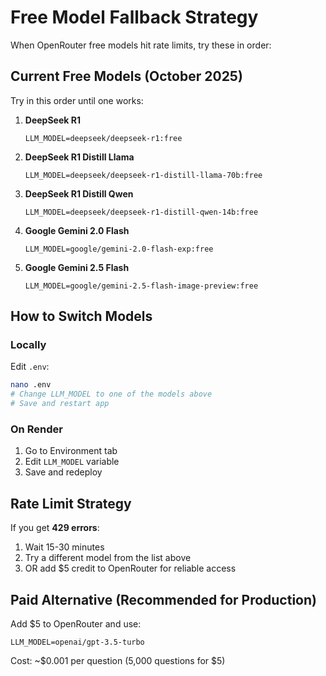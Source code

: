 # Free Model Fallback Strategy

When OpenRouter free models hit rate limits, try these in order:

## Current Free Models (October 2025)

Try in this order until one works:

1. **DeepSeek R1**
   ```
   LLM_MODEL=deepseek/deepseek-r1:free
   ```

2. **DeepSeek R1 Distill Llama**
   ```
   LLM_MODEL=deepseek/deepseek-r1-distill-llama-70b:free
   ```

3. **DeepSeek R1 Distill Qwen**
   ```
   LLM_MODEL=deepseek/deepseek-r1-distill-qwen-14b:free
   ```

4. **Google Gemini 2.0 Flash**
   ```
   LLM_MODEL=google/gemini-2.0-flash-exp:free
   ```

5. **Google Gemini 2.5 Flash**
   ```
   LLM_MODEL=google/gemini-2.5-flash-image-preview:free
   ```

## How to Switch Models

### Locally
Edit `.env`:
```bash
nano .env
# Change LLM_MODEL to one of the models above
# Save and restart app
```

### On Render
1. Go to Environment tab
2. Edit `LLM_MODEL` variable
3. Save and redeploy

## Rate Limit Strategy

If you get **429 errors**:
1. Wait 15-30 minutes
2. Try a different model from the list above
3. OR add $5 credit to OpenRouter for reliable access

## Paid Alternative (Recommended for Production)

Add $5 to OpenRouter and use:
```
LLM_MODEL=openai/gpt-3.5-turbo
```

Cost: ~$0.001 per question (5,000 questions for $5)

